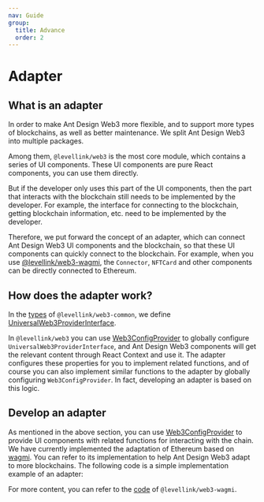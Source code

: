 ```yaml
---
nav: Guide
group:
  title: Advance
  order: 2
---
```


# Adapter

## What is an adapter

In order to make Ant Design Web3 more flexible, and to support more types of blockchains, as well as better maintenance. We split Ant Design Web3 into multiple packages.

Among them, `@levellink/web3` is the most core module, which contains a series of UI components. These UI components are pure React components, you can use them directly.

But if the developer only uses this part of the UI components, then the part that interacts with the blockchain still needs to be implemented by the developer. For example, the interface for connecting to the blockchain, getting blockchain information, etc. need to be implemented by the developer.

Therefore, we put forward the concept of an adapter, which can connect Ant Design Web3 UI components and the blockchain, so that these UI components can quickly connect to the blockchain. For example, when you use [@levellink/web3-wagmi](../../packages/web3/src/wagmi/index.md), the `Connector`, `NFTCard` and other components can be directly connected to Ethereum.

## How does the adapter work?

In the [types](https://github.com/ant-design/ant-design-web3/blob/main/packages/common/src/types.ts) of `@levellink/web3-common`, we define [UniversalWeb3ProviderInterface](../../packages/web3/src/types/index.md#universalweb3providerinterface).

In `@levellink/web3` you can use [Web3ConfigProvider](../../packages/web3/src/web3-config-provider/index.md) to globally configure `UniversalWeb3ProviderInterface`, and Ant Design Web3 components will get the relevant content through React Context and use it. The adapter configures these properties for you to implement related functions, and of course you can also implement similar functions to the adapter by globally configuring `Web3ConfigProvider`. In fact, developing an adapter is based on this logic.

## Develop an adapter

As mentioned in the above section, you can use [Web3ConfigProvider](../../packages/web3/src/web3-config-provider/index.md) to provide UI components with related functions for interacting with the chain. We have currently implemented the adaptation of Ethereum based on [wagmi](https://wagmi.sh/). You can refer to its implementation to help Ant Design Web3 adapt to more blockchains. The following code is a simple implementation example of an adapter:

<code src="./demos/adapter.tsx"></code>

For more content, you can refer to the [code](https://github.com/ant-design/ant-design-web3/tree/main/packages/wagmi) of `@levellink/web3-wagmi`.
